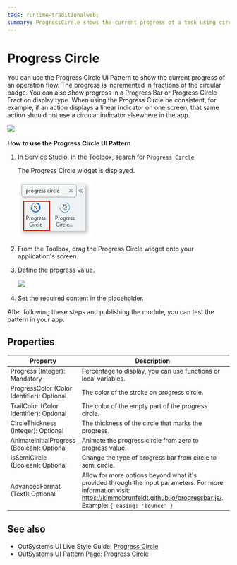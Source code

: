 ```yaml
---
tags: runtime-traditionalweb; 
summary: ProgressCircle shows the current progress of a task using circular or semi-circular progress indicators.
---
```


# Progress Circle

You can use the Progress Circle UI Pattern to show the current progress of an operation flow. The progress is incremented in fractions of the circular badge. You can also show progress in a Progress Bar or Progress Circle Fraction display type. When using the Progress Circle be consistent, for example, if an action displays a linear indicator on one screen, that same action should not use a circular indicator elsewhere in the app. 

 ![](<images/progresscircle-image-2.png>)


**How to use the Progress Circle UI Pattern**


1. In Service Studio, in the Toolbox, search for `Progress Circle`. 

    The Progress Circle widget is displayed.

    ![](<images/progresscircle-image-8.png>)
  

1. From the Toolbox, drag the Progress Circle widget onto your application's screen.

1. Define the progress value.

    ![](<images/progresscircle-image-1.png>)

1. Set the required content in the placeholder.

After following these steps and publishing the module, you can test the pattern in your app.


## Properties

| **Property** |  **Description** |  **Usage** |
|---|---|---|
| Progress (Integer): Mandatory  |  Percentage to display, you can use functions or local variables. |
| ProgressColor (Color Identifier): Optional  |  The color of the stroke on progress circle. |  
| TrailColor (Color Identifier): Optional  |  The color of the empty part of the progress circle. | 
| CircleThickness (Integer): Optional  |  The thickness of the circle that marks the progress. |  
| AnimateInitialProgress (Boolean): Optional  |  Animate the progress circle from zero to progress value. |  
| IsSemiCircle (Boolean): Optional  |  Change the type of progress bar from circle to semi circle. |  
| AdvancedFormat (Text): Optional  |  Allow for more options beyond what it's provided through the input parameters. For more information visit: https://kimmobrunfeldt.github.io/progressbar.js/. Example: `{ easing: 'bounce' }` |  

## See also
* OutSystems UI Live Style Guide: [Progress Circle](https://outsystemsui.outsystems.com/WebStyleGuidePreview/ProgressCircle.aspx)
* OutSystems UI Pattern Page: [Progress Circle](https://outsystemsui.outsystems.com/OutSystemsUIWebsite/PatternDetail?PatternId=58)
